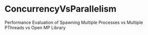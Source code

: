 # ConcurrencyVsParallelism
Performance Evaluation of Spawning Multiple Processes vs Multiple PThreads vs Open MP Library
